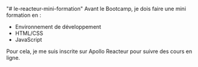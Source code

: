 "# le-reacteur-mini-formation" 
Avant le Bootcamp, je dois faire une mini formation en :
- Environnement de développement
- HTML/CSS
- JavaScript

Pour cela, je me suis inscrite sur Apollo Reacteur pour suivre des cours en ligne.

